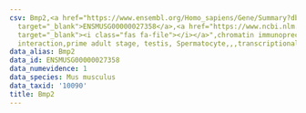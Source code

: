 ```yaml
---
csv: Bmp2,<a href="https://www.ensembl.org/Homo_sapiens/Gene/Summary?db=core;g=ENSMUSG00000027358"
  target="_blank">ENSMUSG00000027358</a>,<a href="https://www.ncbi.nlm.nih.gov/pubmed/25450459"
  target="_blank"><i class="fas fa-file"></i></a>",chromatin immunoprecipitation assay,direct
  interaction,prime adult stage, testis, Spermatocyte,,,transcriptional regulation,
data_alias: Bmp2
data_id: ENSMUSG00000027358
data_numevidence: 1
data_species: Mus musculus
data_taxid: '10090'
title: Bmp2
---
```

